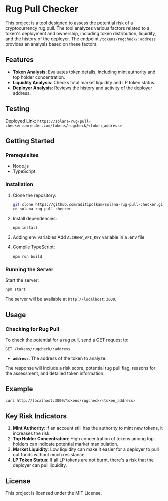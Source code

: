 # Rug Pull Checker

This project is a tool designed to assess the potential risk of a cryptocurrency rug pull. The tool analyzes various factors related to a token's deployment and ownership, including token distribution, liquidity, and the history of the deployer. The endpoint `/tokens/rugcheck/:address` provides an analysis based on these factors.

## Features

- **Token Analysis**: Evaluates token details, including mint authority and top holder concentration.
- **Liquidity Analysis**: Checks total market liquidity and LP token status.
- **Deployer Analysis**: Reviews the history and activity of the deployer address.

## Testing

Deployed Link: `https://solana-rug-pull-checker.onrender.com/tokens/rugcheck/<token_address>`

## Getting Started

### Prerequisites

- Node.js
- TypeScript

### Installation

1. Clone the repository:

   ```bash
   git clone https://github.com/aditipolkam/solana-rug-pull-checker.git
   cd solana-rug-pull-checker
   ```

2. Install dependencies:

   ```bash
   npm install
   ```

3. Adding env variables
   Add `ALCHEMY_API_KEY` variable in a .env file

4. Compile TypeScript:
   ```bash
   npm run build
   ```

### Running the Server

Start the server:

```bash
npm start
```

The server will be available at `http://localhost:3000`.

## Usage

### Checking for Rug Pull

To check the potential for a rug pull, send a GET request to:

```
GET /tokens/rugcheck/:address
```

- **`address`**: The address of the token to analyze.

The response will include a risk score, potential rug pull flag, reasons for the assessment, and detailed token information.

## Example

```bash
curl http://localhost:3000/tokens/rugcheck/<token_address>
```

## Key Risk Indicators

1. **Mint Authority**: If an account still has the authority to mint new tokens, it increases the risk.
2. **Top Holder Concentration**: High concentration of tokens among top holders can indicate potential market manipulation.
3. **Market Liquidity**: Low liquidity can make it easier for a deployer to pull out funds without much resistance.
4. **LP Token Status**: If all LP tokens are not burnt, there's a risk that the deployer can pull liquidity.

## License

This project is licensed under the MIT License.
